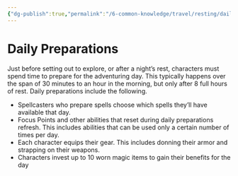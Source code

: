 ```yaml
---
{"dg-publish":true,"permalink":"/6-common-knowledge/travel/resting/daily-preparations/","noteIcon":""}
---
```


# Daily Preparations

Just before setting out to explore, or after a night’s rest, characters must spend time to prepare for the adventuring day. This typically happens over the span of 30 minutes to an hour in the morning, but only after 8 full hours of rest. Daily preparations include the following.

- Spellcasters who prepare spells choose which spells they’ll have available that day.
- Focus Points and other abilities that reset during daily preparations refresh. This includes abilities that can be used only a certain number of times per day.
- Each character equips their gear. This includes donning their armor and strapping on their weapons.
- Characters invest up to 10 worn magic items to gain their benefits for the day